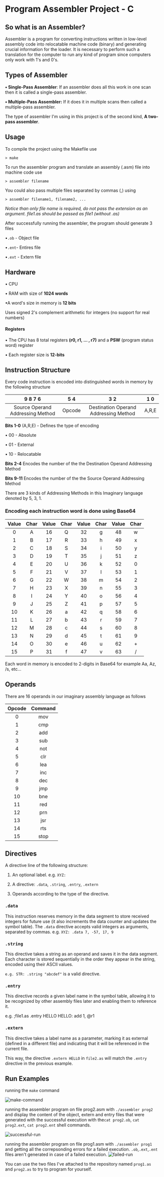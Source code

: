 # Program Assembler Project - C 

## So what is an Assembler?
Assembler is a program for converting instructions written in low-level assembly code into relocatable machine code (binary) and generating crucial information for the loader. It is necessary to perform such a translation for the computer to run any kind of program since computers only work with 1's and 0's.

## Types of Assembler
**• Single-Pass Assembler**: If an assembler does all this work in one scan then it is called a single-pass assembler.

**• Multiple-Pass Assembler:** If it does it in multiple scans then called a multiple-pass assembler. 

The type of assembler I'm using in this project is of the second kind, **A two-pass assembler**.

## Usage

To compile the project using the Makefile use

`> make`

To run the assembler program and translate an assembly (.asm) file into machine code use

`> assembler filename`

You could also pass multiple files separated by commas (,) using

`> assembler filename1, filename2, ...`

*Notice than only file name is required, do not pass the extension as an argument.
file1.as should be passed as file1 (without .as)*

After successfully running the assembler, the program should generate 3 files

•`.ob` - Object file

•`.ent`- Entires file

•`.ext` - Extern file

## Hardware

• CPU

• RAM with size of **1024 words**

•A word's size in memory is **12 bits**

Uses signed 2's complement arithmetic for integers (no support for real numbers)

#### Registers

• The CPU has 8 total registers **(r0, r1, ... , r7)** and a **PSW** (program status word) register

•  Each register size is **12-bits** 

## Instruction Structure

Every code instruction is encoded into distinguished words in memory by the following structure

| 9 8 7 6 |5	4|3	2|1	0|
| :-----------: | :------------: | :------------: | :------------: |
|Source Operand Addressing Method|Opcode|Destination Operand Addressing Method|A,R,E|

**Bits 1-0** (A,R,E) - Defines the type of encoding

• 00 - Absolute

• 01 - External

• 10 - Relocatable


**Bits 2-4** Encodes the number of the the Destination Operand Addressing Method

**Bits 9-11** Encodes the number of the the Source Operand Addressing Method

There are 3 kinds of Addressing Methods in this Imaginary language denoted by 5, 3, 1.

### Encoding each instruction word is done using Base64

|Value|Char|Value|Char|Value|Char|Value|Char|
| :------------: | :------------: | :------------: | :------------: |:------------: | :------------: |:------------: | :------------: |
|0|A|16|Q|32|g|48|w|
|1|B|17 |R|33|h|49|x|
|2|C|18|S|34|i|50|y|
|3|D|19|T|35|j|51|z|
|4|E|20|U|36|k|52|0|
|5|F|21|V|37|l|53|1|
|6|G|22|W|38|m|54|2|
|7|H|23|X|39|n|55|3|
|8|I|24|Y|40|o|56|4|
|9|J|25|Z|41|p|57|5|
|10|K|26|a|42|q|58|6|
|11|L|27|b|43|r|59|7|
|12|M|28|c|44|s|60|8|
|13|N|29|d|45|t|61|9|
|14|O|30|e|46|u|62|+|
|15|P|31|f|47|v|63|/|

Each word in memory is encoded to 2-digits in Base64 for example Aa, Az, /s, etc...

## Operands

There are 16 operands in our imaginary assembly language as follows

|Opcode   |Command   |
| :------------: | :------------: |
|0   |mov   |
|1   |cmp   |
|2   |add   |
|3   |sub   |
|4   |not   |
|5   |clr   |
|6   |lea   |
|7   |inc   |
|8   |dec   |
|9   |jmp   |
|10   |bne   |
|11   |red   |
|12   |prn   |
|13   |jsr   |
|14   |rts   |
|15   |stop   |

## Directives

A directive line of the following structure:
1. An optional label. e.g. `XYZ: `

2. A directive: `.data`, `.string`, `.entry`, `.extern`

3. Operands according to the type of the directive.

### **`.data`**
This instruction reserves memory in the data segment to store received integers for future use (it also increments the data counter and updates the symbol table). The `.data` directive accepts valid integers as arguments, separated by commas.
e.g. `XYZ: .data 7, -57, 17, 9`

### **`.string`**

This directive takes a string as an operand and saves it in the data segment. Each character is stored sequentially in the order they appear in the string, encoded using their ASCII values.

`e.g. STR: .string "abcdef"` is a valid directive.

### **`.entry`**

This directive records a given label name in the symbol table, allowing it to be recognized by other assembly files later and enabling them to reference it. 

e.g.
    ;file1.as
    .entry HELLO
    HELLO: add 1, @r1

### **`.extern`**

This directive takes a label name as a parameter, marking it as external (defined in a different file) and indicating that it will be referenced in the current file.

This way, the directive `.extern HELLO` in `file2.as` will match the `.entry` directive in the previous example.


## Run Examples

running the `make` command 

![make-command](https://github.com/Aviv13467/Maman14/blob/main/make-command.png?raw=true "make-command")

running the assembler program on file prog2.asm with `./assembler prog2` and display the content of the object, extern and entry files that were generated with the successful execution with the`cat prog2.ob`, `cat prog2.ext`, `cat prog2.ent` shell commands.

![successful-run](https://github.com/Aviv13467/Maman14/blob/main/successful-run.png?raw=true "successful-run")

running the assembler program on file prog1.asm with `./assembler prog1` and getting all the correpsonding errors for a failed execution. `.ob`,`.ext`,`.ent` files aren't generated in case of a failed execution.
![failed-run](https://github.com/Aviv13467/Maman14/blob/main/failed-run.png?raw=true "failed-run")

You can use the two files I've attached to the repository named `prog1.as` and `prog2.as` to try to program for yourself. 
